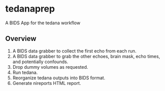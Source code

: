 # tedanaprep

A BIDS App for the tedana workflow

## Overview

1.  A BIDS data grabber to collect the first echo from each run.
2.  A BIDS data grabber to grab the other echoes, brain mask, echo times, and potentially confounds.
3.  Drop dummy volumes as requested.
4.  Run tedana.
5.  Reorganize tedana outputs into BIDS format.
6.  Generate nireports HTML report.
